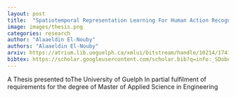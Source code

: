 ```yaml
---
layout: post
title:  "Spatiotemporal Representation Learning For Human Action Recognition And Localization"
image: images/thesis.png
categories: research
author: "Alaaeldin El-Nouby"
authors: "Alaaeldin El-Nouby"
arxiv: https://atrium.lib.uoguelph.ca/xmlui/bitstream/handle/10214/17417/ali_alaaeldin_201909_MSc.pdf?sequence=5&isAllowed=y
bibtex: https://scholar.googleusercontent.com/scholar.bib?q=info:_SDobe2TbAYJ:scholar.google.com/&output=citation&scisdr=CgVEUX-mEJL1iATqinI:AAGBfm0AAAAAXvHvknKRKKVjO3IF38u0FzHDtoTOxRir&scisig=AAGBfm0AAAAAXvHvkrsnZXcAhNLCbLSZStjvFKfqRSFx&scisf=4&ct=citation&cd=-1&hl=en
---
```

A Thesis presented toThe University of Guelph In partial fulfilment of requirements for the degree of Master of Applied Science in Engineering